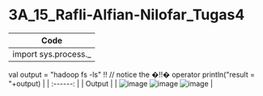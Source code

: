 # 3A_15_Rafli-Alfian-Nilofar_Tugas4

| Code |
| ------  |
| import sys.process._
val output = "hadoop fs -ls" !! // notice the �!!� operator
println("result = "+output)  |
| :------:  |
| Output |
| ![image](https://user-images.githubusercontent.com/95726593/231009979-58557000-35b5-45b9-8cdc-a26407abba02.png)
![image](https://user-images.githubusercontent.com/95726593/231009999-eb536917-28fd-4405-97d1-df17f154a07f.png)
![image](https://user-images.githubusercontent.com/95726593/231010015-5bf5b19a-b28a-4cfa-bc73-8a4c1a0925c1.png)
     |
